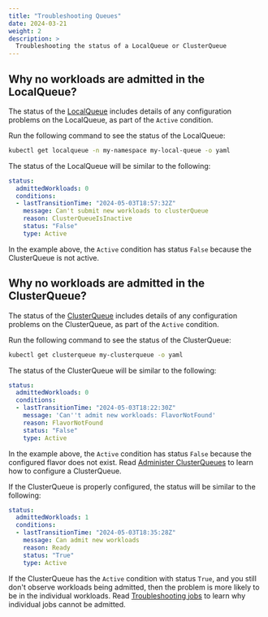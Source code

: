 ```yaml
---
title: "Troubleshooting Queues"
date: 2024-03-21
weight: 2
description: >
  Troubleshooting the status of a LocalQueue or ClusterQueue
---
```


## Why no workloads are admitted in the LocalQueue?

The status of the [LocalQueue](/docs/concepts/local_queue) includes details of any configuration problems
on the LocalQueue, as part of the `Active` condition.

Run the following command to see the status of the LocalQueue:

```bash
kubectl get localqueue -n my-namespace my-local-queue -o yaml
```

The status of the LocalQueue will be similar to the following:

```yaml
status:
  admittedWorkloads: 0
  conditions:
  - lastTransitionTime: "2024-05-03T18:57:32Z"
    message: Can't submit new workloads to clusterQueue
    reason: ClusterQueueIsInactive
    status: "False"
    type: Active
```

In the example above, the `Active` condition has status `False` because the ClusterQueue
is not active.

## Why no workloads are admitted in the ClusterQueue?

The status of the [ClusterQueue](/docs/concepts/cluster_queue) includes details of any configuration problems on
the ClusterQueue, as part of the `Active` condition.

Run the following command to see the status of the ClusterQueue:

```bash
kubectl get clusterqueue my-clusterqueue -o yaml
```

The status of the ClusterQueue will be similar to the following:

```yaml
status:
  admittedWorkloads: 0
  conditions:
  - lastTransitionTime: "2024-05-03T18:22:30Z"
    message: 'Can''t admit new workloads: FlavorNotFound'
    reason: FlavorNotFound
    status: "False"
    type: Active
```

In the example above, the `Active` condition has status `False` because the configured flavor
does not exist.
Read [Administer ClusterQueues](/docs/tasks/manage/administer_cluster_quotas) to learn how
to configure a ClusterQueue.

If the ClusterQueue is properly configured, the status will be similar to the following:

```yaml
status:
  admittedWorkloads: 1
  conditions:
  - lastTransitionTime: "2024-05-03T18:35:28Z"
    message: Can admit new workloads
    reason: Ready
    status: "True"
    type: Active
```

If the ClusterQueue has the `Active` condition with status `True`, and you still don't observe
workloads being admitted, then the problem is more likely to be in the individual workloads.
Read [Troubleshooting jobs](/docs/tasks/troubleshooting/troubleshooting_jobs) to learn why individual jobs cannot be admitted.
